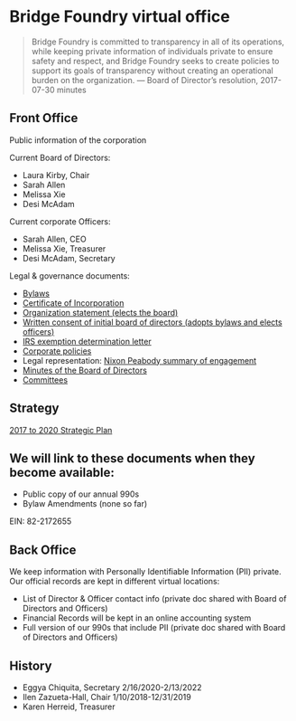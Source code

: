 # Bridge Foundry virtual office

> Bridge Foundry is committed to transparency in all of its operations, while keeping private information of individuals private to ensure safety and respect, and Bridge Foundry seeks to create policies to support its goals of transparency without creating an operational burden on the organization. — Board of Director’s resolution, 2017-07-30 minutes

## Front Office

Public information of the corporation

Current Board of Directors:

- Laura Kirby, Chair
- Sarah Allen
- Melissa Xie
- Desi McAdam

Current corporate Officers:

- Sarah Allen, CEO
- Melissa Xie, Treasurer
- Desi McAdam, Secretary

Legal & governance documents:

- [Bylaws](https://drive.google.com/file/d/0B15PjYEwl2GNMlNHZ0hXSnVZMDQ/view?resourcekey=0-j-tReYPyS2OcdEFuooEFgw)
- [Certificate of Incorporation](https://drive.google.com/file/d/0B15PjYEwl2GNYzVvWURteXZMM00/view?resourcekey=0-_e-7ofdW6N4ipluU2hDFiA)
- [Organization statement (elects the board)](https://drive.google.com/file/d/0B15PjYEwl2GNUktDdjV5eEZXRVU/view?resourcekey=0-740HNT402w4pKpNvYzYCTA)
- [Written consent of initial board of directors (adopts bylaws and elects officers)](https://drive.google.com/file/d/0BzPWVMj9wWa6dFFZV2ZtUU9UM2s/view?resourcekey=0-9VKKHpUnVizJUxyZ4ZfQDA)
- [IRS exemption determination letter](https://drive.google.com/file/d/0B15PjYEwl2GNY2JzT1JIblZpdnM/view?resourcekey=0-24nPoHCexmySZ-EgWpEyJg)
- [Corporate policies](policy)
- Legal representation: [Nixon Peabody summary of engagement](https://docs.google.com/document/d/1FfLTCkzP1OfdgahDmlztjCIqAurYzwzkjgug5fXxjkM/view)
- [Minutes of the Board of Directors](board-of-directors-minutes)
- [Committees](https://github.com/bridgefoundry/operations/tree/main/docs/committees)

## Strategy

[2017 to 2020 Strategic Plan](./2017-2020-bridge-foundry-strategic-plan.pdf)

## We will link to these documents when they become available:

- Public copy of our annual 990s
- Bylaw Amendments (none so far)

EIN: 82-2172655

## Back Office

We keep information with Personally Identifiable Information (PII) private. Our official records are kept in different virtual locations:

- List of Director & Officer contact info (private doc shared with Board of Directors and Officers)
- Financial Records will be kept in an online accounting system
- Full version of our 990s that include PII (private doc shared with Board of Directors and Officers)

## History

- Eggya Chiquita, Secretary 2/16/2020-2/13/2022
- Ilen Zazueta-Hall, Chair 1/10/2018-12/31/2019
- Karen Herreid, Treasurer
